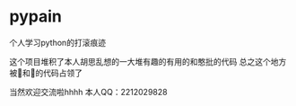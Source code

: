 # pypain
个人学习python的打滚痕迹

这个项目堆积了本人胡思乱想的一大堆有趣的有用的和憨批的代码
总之这个地方被👴和👴的代码占领了

当然欢迎交流啦hhhh
本人QQ：2212029828
